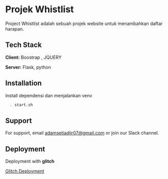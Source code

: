 
# Projek Whistlist

Project Whistlist adalah sebuah projek website untuk menambahkan daftar harapan.


## Tech Stack

**Client:** Boostrap , JQUERY

**Server:** Flask, python


## Installation

Install dependensi dan menjalankan venv

```bash
  . start.sh
```


    
## Support

For support, email adamsetiadijr07@gmail.com or join our Slack channel.


## Deployment

Deployment with **glitch**

[Glitch Deployment](https://glitch.com/)

